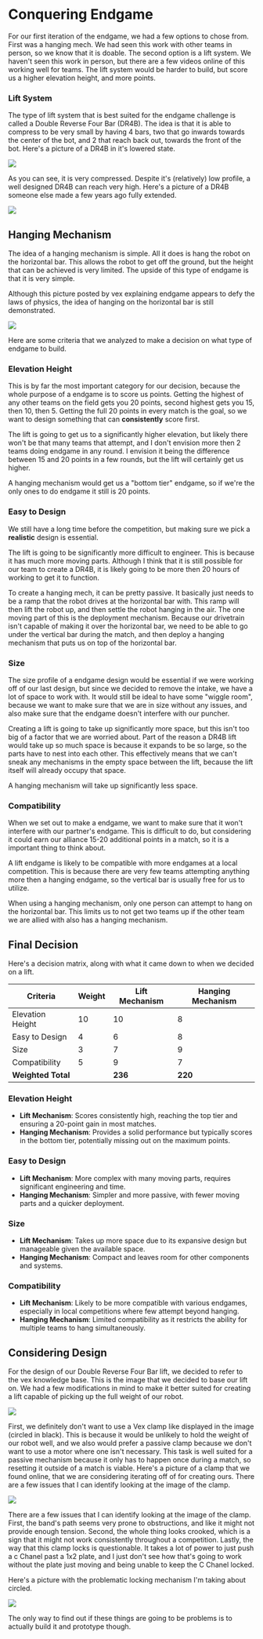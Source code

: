 # Conquering Endgame

For our first iteration of the endgame, we had a few options to chose from. First was a hanging mech. We had seen this work with other teams in person, so we know that it is doable. The second option is a lift system. We haven't seen this work in person, but there are a few videos online of this working well for teams. The lift system would be harder to build, but score us a higher elevation height, and more points. 

### Lift System
The type of lift system that is best suited for the endgame challenge is called a Double Reverse Four Bar (DR4B). The idea is that it is able to compress to be very small by having 4 bars, two that go inwards towards the center of the bot, and 2 that reach back out, towards the front of the bot. Here's a picture of a DR4B in it's lowered state. 

![](images/DR4BCompressed.png)

As you can see, it is very compressed. Despite it's (relatively) low profile, a well designed DR4B can reach very high. Here's a picture of a DR4B someone else made a few years ago fully extended. 

![](images/DR4B.png)

## Hanging Mechanism

The idea of a hanging mechanism is simple. All it does is hang the robot on the horizontal bar. This allows the robot to get off the ground, but the height that can be achieved is very limited. The upside of this type of endgame is that it is very simple. 

Although this picture posted by vex explaining endgame appears to defy the laws of physics, the idea of hanging on the horizontal bar is still demonstrated. 

![](images/VexHangingMech.png)

Here are some criteria that we analyzed to make a decision on what type of endgame to build. 

### Elevation Height
This is by far the most important category for our decision, because the whole purpose of a endgame is to score us points. Getting the highest of any other teams on the field gets you 20 points, second highest gets you 15, then 10, then 5. Getting the full 20 points in every match is the goal, so we want to design something that can **consistently** score first. 

The lift is going to get us to a significantly higher elevation, but likely there won't be that many teams that attempt, and I don't envision more then 2 teams doing endgame in any round. I envision it being the difference between 15 and 20 points in a few rounds, but the lift will certainly get us higher. 

A hanging mechanism would get us a "bottom tier" endgame, so if we're the only ones to do endgame it still is 20 points. 

### Easy to Design
We still have a long time before the competition, but making sure we pick a **realistic** design is essential. 

The lift is going to be significantly more difficult to engineer. This is because it has much more moving parts. Although I think that it is still possible for our team to create a DR4B, it is likely going to be more then 20 hours of working to get it to function. 

To create a hanging mech, it can be pretty passive. It basically just needs to be a ramp that the robot drives at the horizontal bar with. This ramp will then lift the robot up, and then settle the robot hanging in the air. The one moving part of this is the deployment mechanism. Because our drivetrain isn't capable of making it over the horizontal bar, we need to be able to go under the vertical bar during the match, and then deploy a hanging mechanism that puts us on top of the horizontal bar. 

### Size
The size profile of a endgame design would be essential if we were working off of our last design, but since we decided to remove the intake, we have a lot of space to work with. It would still be ideal to have some "wiggle room", because we want to make sure that we are in size without any issues, and also make sure that the endgame doesn't interfere with our puncher. 

Creating a lift is going to take up significantly more space, but this isn't too big of a factor that we are worried about. Part of the reason a DR4B lift would take up so much space is because it expands to be so large, so the parts have to nest into each other. This effectively means that we can't sneak any mechanisms in the empty space between the lift, because the lift itself will already occupy that space. 

A hanging mechanism will take up significantly less space. 

### Compatibility
When we set out to make a endgame, we want to make sure that it won't interfere with our partner's endgame. This is difficult to do, but considering it could earn our alliance 15-20 additional points in a match, so it is a important thing to think about.

A lift endgame is likely to be compatible with more endgames at a local competition. This is because there are very few teams attempting anything more then a hanging endgame, so the vertical bar is usually free for us to utilize. 

When using a hanging mechanism, only one person can attempt to hang on the horizontal bar. This limits us to not get two teams up if the other team we are allied with also has a hanging mechanism. 

## Final Decision

Here's a decision matrix, along with what it came down to when we decided on a lift. 

| Criteria             | Weight | Lift Mechanism | Hanging Mechanism |
|----------------------|--------|----------------|-------------------|
| Elevation Height     | 10     | 10             | 8                 |
| Easy to Design       | 4      | 6              | 8                 |
| Size                 | 3      | 7              | 9                 |
| Compatibility        | 5      | 9              | 7                 |
| **Weighted Total**   |        | **236**        | **220**           |

### Elevation Height
- **Lift Mechanism**: Scores consistently high, reaching the top tier and ensuring a 20-point gain in most matches.
- **Hanging Mechanism**: Provides a solid performance but typically scores in the bottom tier, potentially missing out on the maximum points.

### Easy to Design
- **Lift Mechanism**: More complex with many moving parts, requires significant engineering and time.
- **Hanging Mechanism**: Simpler and more passive, with fewer moving parts and a quicker deployment.

### Size
- **Lift Mechanism**: Takes up more space due to its expansive design but manageable given the available space.
- **Hanging Mechanism**: Compact and leaves room for other components and systems.

### Compatibility
- **Lift Mechanism**: Likely to be more compatible with various endgames, especially in local competitions where few attempt beyond hanging.
- **Hanging Mechanism**: Limited compatibility as it restricts the ability for multiple teams to hang simultaneously.

## Considering Design

For the design of our Double Reverse Four Bar lift, we decided to refer to the vex knowledge base. This is the image that we decided to base our lift on. We had a few modifications in mind to make it better suited for creating a lift capable of picking up the full weight of our robot. 

![](images/VexDR4B.png)

First, we definitely don't want to use a Vex clamp like displayed in the image (circled in black). This is because it would be unlikely to hold the weight of our robot well, and we also would prefer a passive clamp because we don't want to use a motor where one isn't necessary. This task is well suited for a passive mechanism because it only has to happen once during a match, so resetting it outside of a match is viable. Here's a picture of a clamp that we found online, that we are considering iterating off of for creating ours. There are a few issues that I can identify looking at the image of the clamp. 



![](images/PassiveClamp.png)

There are a few issues that I can identify looking at the image of the clamp. First, the band's path seems very prone to obstructions, and like it might not provide enough tension. Second, the whole thing looks crooked, which is a sign that it might not work consistently throughout a competition. Lastly, the way that this clamp locks is questionable. It takes a lot of power to just push a c Chanel past a 1x2 plate, and I just don't see how that's going to work without the plate just moving and being unable to keep the C Chanel locked.  

Here's a picture with the problematic locking mechanism I'm taking about circled. 

![](images/PassiveClampMarkedUp.png)

The only way to find out if these things are going to be problems is to actually build it and prototype though. 

